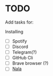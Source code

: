 # TODO

Add tasks for: 

Installing
 - [ ] Spotify
 - [ ] Discord
 - [ ] Telegram(?)
 - [ ] GitHub Cli
 - [ ] Brave browser (?)
 - [ ] [Nala](https://gitlab.com/volian/nala/-/releases)
